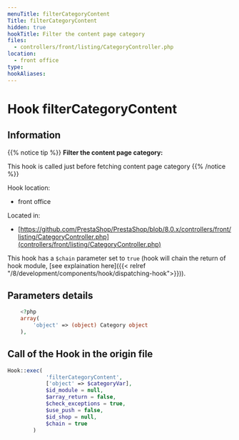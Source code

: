 ```yaml
---
menuTitle: filterCategoryContent
Title: filterCategoryContent
hidden: true
hookTitle: Filter the content page category
files:
  - controllers/front/listing/CategoryController.php
location:
  - front office
type: 
hookAliases:
---
```


# Hook filterCategoryContent

## Information

{{% notice tip %}}
**Filter the content page category:** 

This hook is called just before fetching content page category
{{% /notice %}}

Hook location:
  - front office

Located in: 
  - [https://github.com/PrestaShop/PrestaShop/blob/8.0.x/controllers/front/listing/CategoryController.php](controllers/front/listing/CategoryController.php)

This hook has a `$chain` parameter set to `true` (hook will chain the return of hook module, [see explaination here]({{< relref "/8/development/components/hook/dispatching-hook">}})).

## Parameters details

```php
    <?php
    array(
        'object' => (object) Category object
    ),
```

## Call of the Hook in the origin file

```php
Hook::exec(
            'filterCategoryContent',
            ['object' => $categoryVar],
            $id_module = null,
            $array_return = false,
            $check_exceptions = true,
            $use_push = false,
            $id_shop = null,
            $chain = true
        )
```